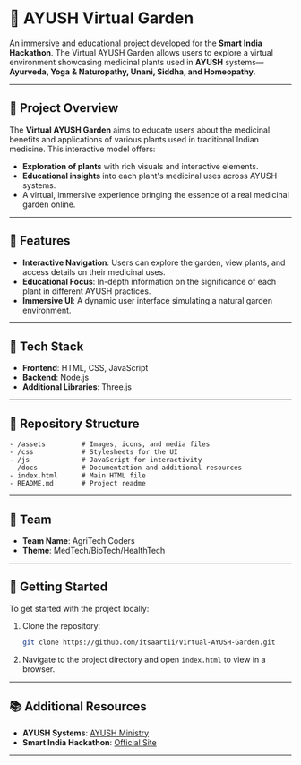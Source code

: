 # 🌱  AYUSH Virtual Garden

An immersive and educational project developed for the **Smart India Hackathon**. The Virtual AYUSH Garden allows users to explore a virtual environment showcasing medicinal plants used in **AYUSH** systems—**Ayurveda, Yoga & Naturopathy, Unani, Siddha, and Homeopathy**.

---

## 📜 Project Overview
The **Virtual AYUSH Garden** aims to educate users about the medicinal benefits and applications of various plants used in traditional Indian medicine. This interactive model offers:
- **Exploration of plants** with rich visuals and interactive elements.
- **Educational insights** into each plant's medicinal uses across AYUSH systems.
- A virtual, immersive experience bringing the essence of a real medicinal garden online.

---

## 🚀 Features
- **Interactive Navigation**: Users can explore the garden, view plants, and access details on their medicinal uses.
- **Educational Focus**: In-depth information on the significance of each plant in different AYUSH practices.
- **Immersive UI**: A dynamic user interface simulating a natural garden environment.

---

## 🎨 Tech Stack
- **Frontend**: HTML, CSS, JavaScript
- **Backend**: Node.js 
- **Additional Libraries**: Three.js

---

## 📂 Repository Structure
```plaintext
- /assets         # Images, icons, and media files
- /css            # Stylesheets for the UI
- /js             # JavaScript for interactivity
- /docs           # Documentation and additional resources
- index.html      # Main HTML file
- README.md       # Project readme
```

---

## 👥 Team
- **Team Name**: AgriTech Coders
- **Theme**: MedTech/BioTech/HealthTech

---

## 🔧 Getting Started
To get started with the project locally:
1. Clone the repository:
   ```bash
   git clone https://github.com/itsaartii/Virtual-AYUSH-Garden.git
   ```
2. Navigate to the project directory and open `index.html` to view in a browser.

---

## 📚 Additional Resources
- **AYUSH Systems**: [AYUSH Ministry](https://main.ayush.gov.in/)
- **Smart India Hackathon**: [Official Site](https://www.sih.gov.in/)

---



